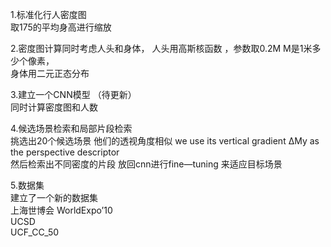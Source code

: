 1.标准化行人密度图  
  取175的平均身高进行缩放
  
2.密度图计算同时考虑人头和身体， 人头用高斯核函数 ，参数取0.2M  M是1米多少个像素，  
  身体用二元正态分布  
  
3.建立一个CNN模型 （待更新）    
   同时计算密度图和人数  
   
4.候选场景检索和局部片段检索  
  挑选出20个候选场景 他们的透视角度相似 we use its vertical gradient ΔMy as the perspective descriptor  
  然后检索出不同密度的片段 放回cnn进行fine—tuning  来适应目标场景  
  
5.数据集  
   建立了一个新的数据集     
   上海世博会 WorldExpo’10  
   UCSD  
   UCF_CC_50
